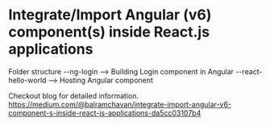 # Integrate/Import Angular (v6) component(s) inside React.js applications

Folder structure
 --ng-login --> Building Login component in Angular
 --react-hello-world --> Hosting Angular component
 
 Checkout blog for detailed information.
https://medium.com/@balramchavan/integrate-import-angular-v6-component-s-inside-react-js-applications-da5cc03107b4
 

